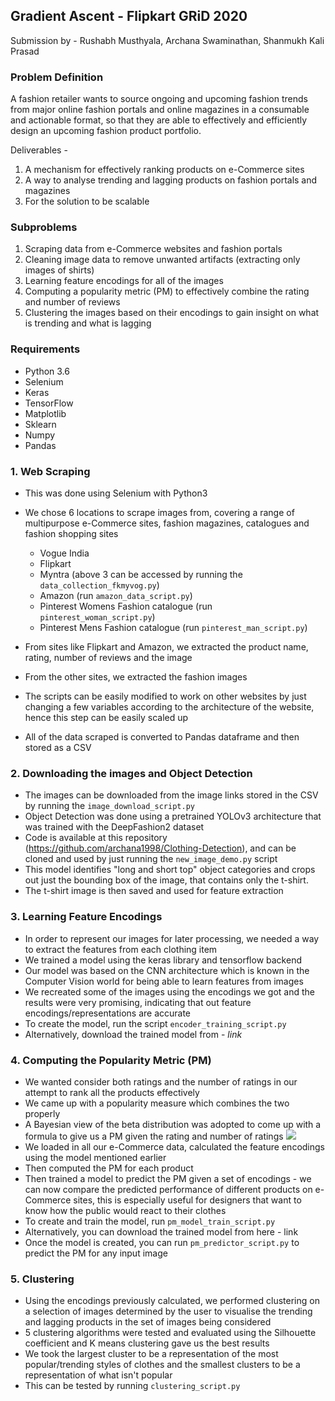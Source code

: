 ## Gradient Ascent - Flipkart GRiD 2020
Submission by -
Rushabh Musthyala,
Archana Swaminathan,
Shanmukh Kali Prasad 

### Problem Definition
A fashion retailer wants to source ongoing and upcoming fashion trends from major online fashion portals and online magazines in a consumable and actionable format, so that they are able to effectively and efficiently design an upcoming fashion product portfolio.

Deliverables -
1) A mechanism for effectively ranking products on e-Commerce sites
2) A way to analyse trending and lagging products on fashion portals and magazines
3) For the solution to be scalable   

### Subproblems 
1) Scraping data from e-Commerce websites and fashion portals
2) Cleaning image data to remove unwanted artifacts (extracting only images of shirts)
3) Learning feature encodings for all of the images
4) Computing a popularity metric (PM) to effectively combine the rating and number of reviews
5) Clustering the images based on their encodings to gain insight on what is trending and what is lagging

### Requirements 
 - Python 3.6
 - Selenium
 - Keras
 - TensorFlow
 - Matplotlib
 - Sklearn
 - Numpy
 - Pandas

### 1. Web Scraping
 - This was done using Selenium with Python3
 - We chose 6 locations to scrape images from, covering a range of multipurpose e-Commerce sites, fashion magazines, catalogues and fashion shopping sites
	 - Vogue India
	 - Flipkart
	 - Myntra 
	   (above 3 can be accessed by running the ```data_collection_fkmyvog.py```)
	 - Amazon (run ```amazon_data_script.py```)
	 - Pinterest Womens Fashion catalogue (run ```pinterest_woman_script.py```)
	 - Pinterest Mens Fashion catalogue (run ```pinterest_man_script.py```)
	 
 - From sites like Flipkart and Amazon, we extracted the product name, rating, number of reviews and the image
 - From the other sites, we extracted the fashion images
 - The scripts can be easily modified to work on other websites by just changing a few variables according to the architecture of the website, hence this step can be easily scaled up
 - All of the data scraped is converted to Pandas dataframe and then stored as a CSV
 
 ### 2. Downloading the images and Object Detection
 - The images can be downloaded from the image links stored in the CSV by running the ``` image_download_script.py ```
 - Object Detection was done using a pretrained YOLOv3 architecture that was trained with the DeepFashion2 dataset
 - Code is available at this repository (https://github.com/archana1998/Clothing-Detection), and can be cloned and used by just running the ```new_image_demo.py``` script
 - This model identifies "long and short top" object categories and crops out just the bounding box of the image, that contains only the t-shirt.
 - The t-shirt image is then saved and used for feature extraction

### 3. Learning Feature Encodings
 - In order to represent our images for later processing, we needed a way to extract the features from each clothing item
 - We trained a model using the keras library and tensorflow backend
 - Our model was based on the CNN architecture which is known in the Computer Vision world for being able to learn features from images
 - We recreated some of the images using the encodings we got and the results were very promising, indicating that out feature encodings/representations are accurate
 - To create the model, run the script `encoder_training_script.py`
 - Alternatively, download the trained model from - *link*

### 4. Computing the Popularity Metric (PM)
 - We wanted consider both ratings and the number of ratings in our attempt to rank all the products effectively
 - We came up with a popularity measure which combines the two properly
 -  A Bayesian view of the beta distribution was adopted to come up with a formula to give us a PM given the rating and number of ratings
**![](https://lh4.googleusercontent.com/YHqDVGGew38M4WKuhsW26LaNQocchnEG5CwgMOthi_hWGc2UE4fpkMsuMd1afKd74_c5Qeiss5ZOL6wVp0TvMMUK77mYnj7VLtIwfJ05ncfCf5MuMGC0PyrdJSCdsgqrekdNtoTamfE)**
 - We loaded in all our e-Commerce data, calculated the feature encodings using the model mentioned earlier
 - Then computed the PM for each product
 - Then trained a model to predict the PM given a set of encodings - we can now compare the predicted performance of different products on e-Commerce sites, this is especially useful for designers that want to know how the public would react to their clothes
 - To create and train the model, run `pm_model_train_script.py`
 - Alternatively, you can download the trained model from here - link
 - Once the model is created, you can run `pm_predictor_script.py` to predict the PM for any input image
 
 ### 5. Clustering
 - Using the encodings previously calculated, we performed clustering on a selection of images determined by the user to visualise the trending and lagging products in the set of images being considered
 - 5 clustering algorithms were tested and evaluated using the Silhouette coefficient and K means clustering gave us the best results
 - We took the largest cluster to be a representation of the most popular/trending styles of clothes and the smallest clusters to be a representation of what isn't popular
 - This can be tested by running `clustering_script.py`
